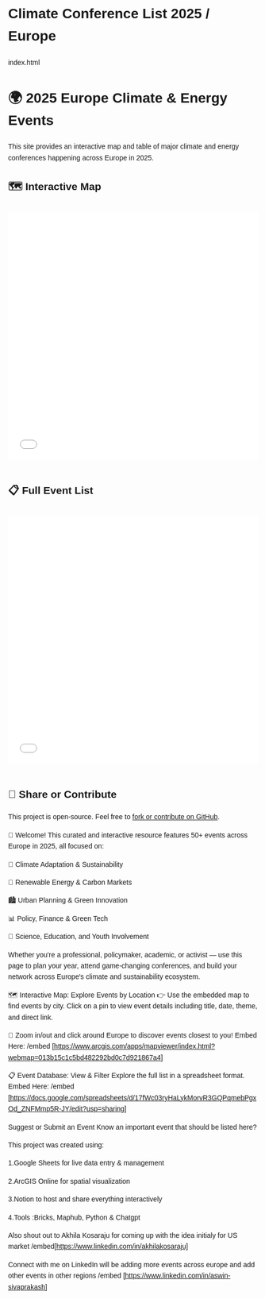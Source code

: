 # Climate Conference List 2025 / Europe 
index.html
<!DOCTYPE html>
<html lang="en">
<head>
  <meta charset="UTF-8" />
  <meta name="viewport" content="width=device-width, initial-scale=1.0" />
  <title>2025 EU Climate & Energy Events</title>
  <style>
    body {
      font-family: Arial, sans-serif;
      line-height: 1.6;
      margin: 2rem;
    }
    iframe {
      width: 100%;
      height: 500px;
      border: none;
      margin: 1rem 0;
    }
  </style>
</head>
<body>
  <h1>🌍 2025 Europe Climate & Energy Events</h1>
  <p>This site provides an interactive map and table of major climate and energy conferences happening across Europe in 2025.</p>

  <h2>🗺️ Interactive Map</h2>
  <iframe src="YOUR_ARCGIS_EMBED_LINK_HERE" allowfullscreen></iframe>

  <h2>📋 Full Event List</h2>
  <iframe src="YOUR_PUBLISHED_GOOGLE_SHEET_LINK_HERE"></iframe>

  <h2>🔗 Share or Contribute</h2>
  <p>This project is open-source. Feel free to <a href="https://github.com/yourusername/climate-events-2025" target="_blank">fork or contribute on GitHub</a>.</p>
</body>
</html>

👋 Welcome!
This curated and interactive resource features 50+ events across Europe in 2025, all focused on:

🌱 Climate Adaptation & Sustainability

🔋 Renewable Energy & Carbon Markets

🏙️ Urban Planning & Green Innovation

📊 Policy, Finance & Green Tech

🧪 Science, Education, and Youth Involvement

Whether you're a professional, policymaker, academic, or activist — use this page to plan your year, attend game-changing conferences, and build your network across Europe's climate and sustainability ecosystem.

🗺️ Interactive Map: Explore Events by Location
👉 Use the embedded map to find events by city. Click on a pin to view event details including title, date, theme, and direct link.

📍 Zoom in/out and click around Europe to discover events closest to you!
 Embed Here: /embed [https://www.arcgis.com/apps/mapviewer/index.html?webmap=013b15c1c5bd482292bd0c7d921867a4]

 📋 Event Database: View & Filter
Explore the full list in a spreadsheet format. 
Embed Here: /embed [https://docs.google.com/spreadsheets/d/17fWc03ryHaLykMorvR3GQPqmebPgxOd_ZNFMmp5R-JY/edit?usp=sharing]

Suggest or Submit an Event
Know an important event that should be listed here?


This project was created using:

1.Google Sheets for live data entry & management

2.ArcGIS Online for spatial visualization 

3.Notion to host and share everything interactively

4.Tools :Bricks, Maphub, Python & Chatgpt

Also shout out to Akhila Kosaraju for coming up with the idea initialy for US market /embed[https://www.linkedin.com/in/akhilakosaraju]

Connect with me on LinkedIn will be adding more events across europe and add other events in other regions 
/embed [https://www.linkedin.com/in/aswin-sivaprakash]
